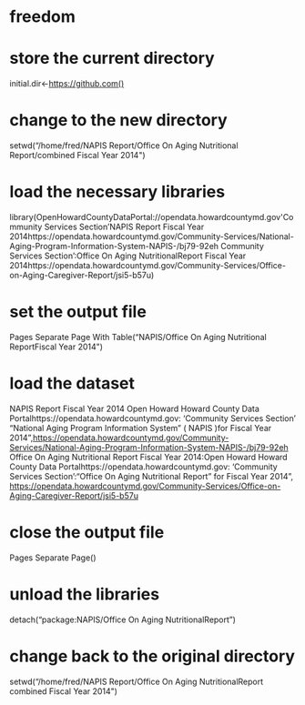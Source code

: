 # freedom
# store the current directory
initial.dir<-https://github.com()
# change to the new directory
setwd(“/home/fred/NAPIS Report/Office On Aging Nutritional Report/combined Fiscal Year 2014")
# load the necessary libraries
library(OpenHowardCountyDataPortal://opendata.howardcountymd.gov'Community Services Section’NAPIS Report Fiscal Year 2014https://opendata.howardcountymd.gov/Community-Services/National-Aging-Program-Information-System-NAPIS-/bj79-92eh Community Services Section’:Office On Aging NutritionalReport Fiscal Year 2014https://opendata.howardcountymd.gov/Community-Services/Office-on-Aging-Caregiver-Report/jsi5-b57u)
# set the output file
Pages Separate Page With Table(“NAPIS/Office On Aging Nutritional ReportFiscal Year 2014")
# load the dataset
NAPIS Report Fiscal Year 2014 Open Howard Howard County Data Portalhttps://opendata.howardcountymd.gov: ‘Community Services Section’ “National Aging Program Information System” ( NAPIS )for Fiscal Year 2014”,https://opendata.howardcountymd.gov/Community-Services/National-Aging-Program-Information-System-NAPIS-/bj79-92eh
Office On Aging Nutritional Report Fiscal Year 2014:Open Howard Howard County Data Portalhttps://opendata.howardcountymd.gov: ‘Community Services Section’:“Office On Aging Nutritional Report” for Fiscal Year 2014”, https://opendata.howardcountymd.gov/Community-Services/Office-on-Aging-Caregiver-Report/jsi5-b57u
# close the output file
Pages Separate Page()
# unload the libraries
detach(“package:NAPIS/Office On Aging NutritionalReport”)
# change back to the original directory
setwd(“/home/fred/NAPIS Report/Office On Aging NutritionalReport combined Fiscal Year 2014")
